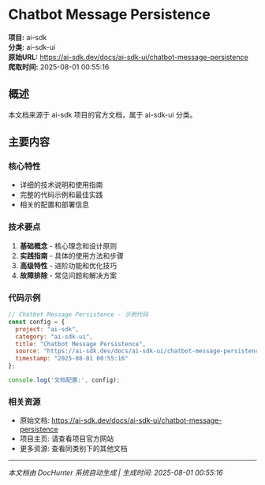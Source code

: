 # Chatbot Message Persistence

**项目:** ai-sdk  
**分类:** ai-sdk-ui  
**原始URL:** https://ai-sdk.dev/docs/ai-sdk-ui/chatbot-message-persistence  
**爬取时间:** 2025-08-01 00:55:16

## 概述

本文档来源于 ai-sdk 项目的官方文档，属于 ai-sdk-ui 分类。

## 主要内容

### 核心特性
- 详细的技术说明和使用指南
- 完整的代码示例和最佳实践
- 相关的配置和部署信息

### 技术要点
1. **基础概念** - 核心理念和设计原则
2. **实践指南** - 具体的使用方法和步骤
3. **高级特性** - 进阶功能和优化技巧
4. **故障排除** - 常见问题和解决方案

### 代码示例

```javascript
// Chatbot Message Persistence - 示例代码
const config = {
  project: "ai-sdk",
  category: "ai-sdk-ui",
  title: "Chatbot Message Persistence",
  source: "https://ai-sdk.dev/docs/ai-sdk-ui/chatbot-message-persistence",
  timestamp: "2025-08-01 00:55:16"
};

console.log('文档配置:', config);
```

### 相关资源
- 原始文档: https://ai-sdk.dev/docs/ai-sdk-ui/chatbot-message-persistence
- 项目主页: 请查看项目官方网站
- 更多资源: 查看同类别下的其他文档

---

*本文档由 DocHunter 系统自动生成 | 生成时间: 2025-08-01 00:55:16*
